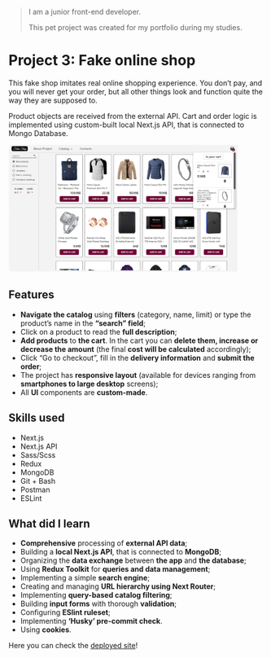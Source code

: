 > I am a junior front-end developer.
>
> This pet project was created for my portfolio during my studies.

# Project 3: Fake online shop

This fake shop imitates real online shopping experience. You don’t pay, and you will never get your order, but all other things look and function quite the way they are supposed to.

Product objects are received from the external API. Cart and order logic is implemented using custom-built local Next.js API, that is connected to Mongo Database.

<img src="public/screenshot-project-fake-shop-big.png" width="450" height="250">

## Features

- **Navigate the catalog** using **filters** (category, name, limit) or type the product’s name in the **“search” field**;
- Click on a product to read the **full description**;
- **Add products** to **the cart**. In the cart you can **delete them, increase or decrease the amount** (the final **cost will be calculated** accordingly);
- Click “Go to checkout”, fill in the **delivery information** and **submit the order**;
- The project has **responsive layout** (available for devices ranging from **smartphones to large desktop** screens);
- All **UI** components are **custom-made**.

## Skills used

- Next.js
- Next.js API
- Sass/Scss
- Redux
- MongoDB
- Git + Bash
- Postman
- ESLint

## What did I learn

- **Comprehensive** processing of **external API data**;
- Building a **local Next.js API**, that is connected to **MongoDB**;
- Organizing the **data exchange** between **the app** and **the database**;
- Using **Redux Toolkit** for **queries and data management**;
- Implementing a simple **search engine**;
- Creating and managing **URL hierarchy using Next Router**;
- Implementing **query-based catalog filtering**;
- Building **input forms** with thorough **validation**;
- Configuring **ESlint ruleset**;
- Implementing **‘Husky’ pre-commit check**.
- Using **cookies**.

Here you can check the <a href="https://main--dazzling-tulumba-1dafaa.netlify.app//" target="_blank">deployed site</a>!
